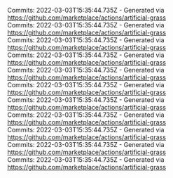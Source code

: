 Commits: 2022-03-03T15:35:44.735Z - Generated via https://github.com/marketplace/actions/artificial-grass
<br>
Commits: 2022-03-03T15:35:44.735Z - Generated via https://github.com/marketplace/actions/artificial-grass
<br>
Commits: 2022-03-03T15:35:44.735Z - Generated via https://github.com/marketplace/actions/artificial-grass
<br>
Commits: 2022-03-03T15:35:44.735Z - Generated via https://github.com/marketplace/actions/artificial-grass
<br>
Commits: 2022-03-03T15:35:44.735Z - Generated via https://github.com/marketplace/actions/artificial-grass
<br>
Commits: 2022-03-03T15:35:44.735Z - Generated via https://github.com/marketplace/actions/artificial-grass
<br>
Commits: 2022-03-03T15:35:44.735Z - Generated via https://github.com/marketplace/actions/artificial-grass
<br>
Commits: 2022-03-03T15:35:44.735Z - Generated via https://github.com/marketplace/actions/artificial-grass
<br>
Commits: 2022-03-03T15:35:44.735Z - Generated via https://github.com/marketplace/actions/artificial-grass
<br>
Commits: 2022-03-03T15:35:44.735Z - Generated via https://github.com/marketplace/actions/artificial-grass
<br>
Commits: 2022-03-03T15:35:44.735Z - Generated via https://github.com/marketplace/actions/artificial-grass
<br>
